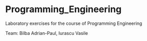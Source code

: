 # Programming_Engineering
Laboratory exercises for the course of Programming Engineering

Team:
  Bilba Adrian-Paul,
  Iurascu Vasile
